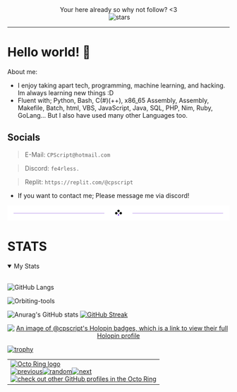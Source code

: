 
<div align=center>    
Your here already so why not follow? <3

<div align=center>    


<img src="https://komarev.com/ghpvc/?username=CPScript&style=flat-square&color=blue" alt=""/>
<img src="https://img.shields.io/github/stars/CPScript?label=Stars" alt="stars">

</div>




---
<div align="left">     


# Hello world! 🫠


About me:

* I enjoy taking apart tech, programming, machine learning, and hacking. Im always learning new things :D
* Fluent with; Python, Bash, C(#)(++), x86_65 Assembly, Assembly, Makefile, Batch, html, VBS, JavaScript, Java, SQL, PHP, Nim, Ruby, GoLang...
But I also have used many other Languages too.

## Socials
> E-Mail: `CPScript@hotmail.com`

> Discord: `fe4rless.`  

> Replit: `https://replit.com/@cpscript`  

* If you want to contact me; Please message me via discord!

 
<div align="center">
  <img src="divider2.png" alt="divider"/>
</div> 

<div align="left">

# STATS    
<details open>
<summary>My Stats</summary>
<br>
           
<div align=left>    

![GitHub Langs](https://github-readme-stats.vercel.app/api/top-langs/?username=CPScript&layout=compact&theme=blue-green)

</div>

<p align="left">
    <img width="500" src="https://github-profile-summary-cards.vercel.app/api/cards/profile-details?username=CPScript&theme=monokai" alt="Orbiting-tools">
</p>

<div align=left>    

![Anurag's GitHub stats](https://github-readme-stats.vercel.app/api?username=CPScript&show_icons=true&theme=synthwave) [![GitHub Streak](https://github-readme-streak-stats.herokuapp.com?user=CPScript&theme=hacker&date_format=M%20j%5B%2C%20Y%5D)](https://git.io/streak-stats)

</div>

<div align=center>    

[![An image of @cpscript's Holopin badges, which is a link to view their full Holopin profile](https://holopin.me/cpscript)](https://holopin.io/@cpscript)
</div>

<div align=left>    

[![trophy](https://github-profile-trophy.vercel.app/?username=CPScript)](https://github.com/CPScript/github-profile-trophy)
</div>


</details>

<div align=left>

<table><tbody><tr><td><a href="https://octo-ring.com/"><img src="https://octo-ring.com/static/img/widget/top.png" width="99%" alt="Octo Ring logo" align="top"></a><br><a href="https://octo-ring.com/p/CPScript/prev"><img src="https://octo-ring.com/static/img/widget/prev.png" width="33%" alt="previous" align="top" title="previous profile"></a><a href="https://octo-ring.com/p/CPScript/random"><img src="https://octo-ring.com/static/img/widget/random.png" width="33%" alt="random" align="top" title="random profile"></a><a href="https://octo-ring.com/p/CPScript/next"><img src="https://octo-ring.com/static/img/widget/next.png" width="33%" alt="next" align="top" title="next profile"></a><br><a href="https://octo-ring.com/"><img src="https://octo-ring.com/static/img/widget/bottom.png" width="99%" alt="check out other GitHub profiles in the Octo Ring" align="top"></a></td></tr></tbody></table>


